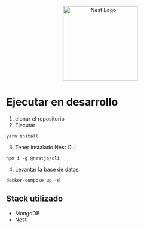 <p align="center">
  <a href="http://nestjs.com/" target="blank"><img src="https://nestjs.com/img/logo-small.svg" width="200" alt="Nest Logo" /></a>
</p>

# Ejecutar en desarrollo
1. clonar el repositorio
2. Ejecutar
```
yarn install
```
3. Tener instalado Nest CLI
```
npm i -g @nestjs/cli
```

4. Levantar la base de datos
```
docker-compose up -d
```

## Stack utilizado
* MongoDB
* Nest
